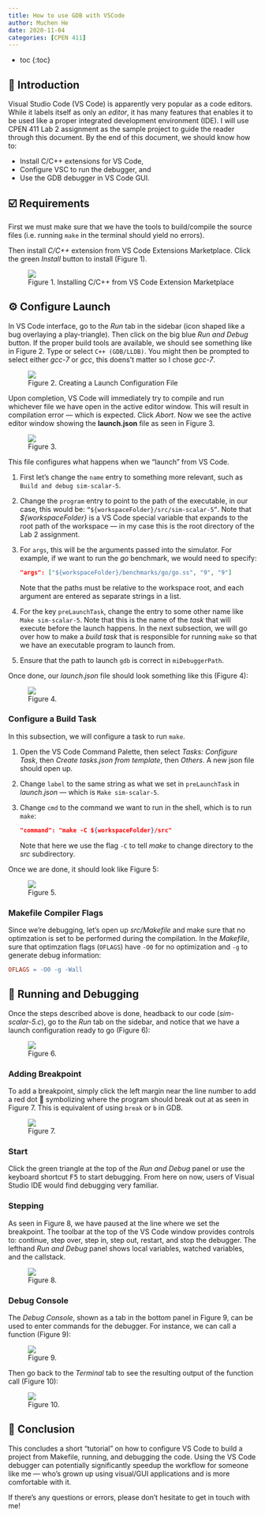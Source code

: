 ```yaml
---
title: How to use GDB with VSCode
author: Muchen He
date: 2020-11-04
categories: [CPEN 411]
---
```


- toc
{:toc}

## 👋 Introduction

Visual Studio Code (VS Code) is apparently very popular as a code editors. While it labels itself as only an *editor*, it has many features that enables it to be used like a proper integrated development environment (IDE). I will use CPEN 411 Lab 2 assignment as the sample project to guide the reader through this document. By the end of this document, we should know how to:

- Install C/C++ extensions for VS Code,
- Configure VSC to run the debugger, and
- Use the GDB debugger in VS Code GUI.

## ☑️ Requirements

First we must make sure that we have the tools to build/compile the source files (i.e. running `make` in the terminal should yield no errors). 

Then install *C/C++* extension from VS Code Extensions Marketplace. Click the green *Install* button to install (Figure 1).

<figure class="figure">
<img class="figure-img" src="assets/Screen Shot 2020-11-04 at 19.22.47.png">
<figcaption class="figure-caption">Figure 1. Installing C/C++ from VS Code Extension Marketplace</figcaption>
</figure>


## ⚙️ Configure Launch

In VS Code interface, go to the *Run* tab in the sidebar (icon shaped like a bug overlaying a play-triangle). Then click on the big blue *Run and Debug* button. If the proper build tools are available, we should see something like in Figure 2. Type or select `C++ (GDB/LLDB)`. You might then be prompted to select either *gcc-7* or *gcc*, this doens’t matter so I chose *gcc-7*.

<figure class="figure">
<img class="figure-img" src="assets/Screen Shot 2020-11-04 at 19.23.26.png">
<figcaption class="figure-caption">Figure 2. Creating a Launch Configuration File</figcaption>
</figure>

Upon completion, VS Code will immediately try to compile and run whichever file we have open in the active editor window. This will result in compilation error — which is expected. Click *Abort*. Now we see the active editor window showing the **launch.json** file as seen in Figure 3.

<figure class="figure">
<img class="figure-img" src="assets/Screen Shot 2020-11-04 at 19.30.55.png">
<figcaption class="figure-caption">Figure 3.</figcaption>
</figure>

This file configures what happens when we “launch” from VS Code. 

1. First let’s change the `name` entry to something more relevant, such as `Build and debug sim-scalar-5`.

2. Change the `program` entry to point to the path of the executable, in our case, this would be: `“${workspaceFolder}/src/sim-scalar-5”`. Note that *\${workspaceFolder}* is a VS Code special variable that expands to the root path of the workspace — in my case this is the root directory of the Lab 2 assignment.

3. For `args`, this will be the arguments passed into the simulator. For example, if we want to run the *go* benchmark, we would need to specify:

   ```json
   "args": ["${workspaceFolder}/benchmarks/go/go.ss", "9", "9"]
   ```

   Note that the paths must be relative to the workspace root, and each argument are entered as separate strings in a list.

4. For the key `preLaunchTask`, change the entry to some other name like `Make sim-scalar-5`. Note that this is the name of the *task* that will execute before the launch happens. In the next subsection, we will go over how to make a *build task* that is responsible for running `make` so that we have an executable program to launch from.

5. Ensure that the path to launch `gdb` is correct in `miDebuggerPath`.

Once done, our *launch.json* file should look something like this (Figure 4):

<figure class="figure">
<img class="figure-img" src="assets/Screen Shot 2020-11-04 at 19.45.46.png">
<figcaption class="figure-caption">Figure 4.</figcaption>
</figure>

### Configure a Build Task

In this subsection, we will configure a task to run `make`. 

1. Open the VS Code Command Palette, then select *Tasks: Configure Task*, then *Create tasks.json from template*, then *Others*. A new json file should open up.

2. Change `label` to the same string as what we set in `preLaunchTask` in *launch.json* — which is `Make sim-scalar-5`.

3. Change `cmd` to the command we want to run in the shell, which is to run `make`:

   ```json
   "command": "make -C ${workspaceFolder}/src"
   ```

   Note that here we use the flag `-C` to tell *make* to change directory to the *src* subdirectory.

Once we are done, it should look like Figure 5:

<figure class="figure">
<img class="figure-img" src="assets/Screen Shot 2020-11-04 at 19.52.46.png">
<figcaption class="figure-caption">Figure 5.</figcaption>
</figure>

### Makefile Compiler Flags

Since we’re debugging, let’s open up *src/Makefile* and make sure that no optimzation is set to be performed during the compilation. In the *Makefile*, sure that optimzation flags (`OFLAGS`) have `-O0` for no optimization and `-g` to generate debug information:

```makefile
OFLAGS = -O0 -g -Wall
```


## 🐛 Running and Debugging

Once the steps described above is done, headback to our code (*sim-scalar-5.c*), go to the *Run* tab on the sidebar, and notice that we have a launch configuration ready to go (Figure 6):

<figure class="figure">
<img class="figure-img" src="assets/Screen Shot 2020-11-04 at 19.55.37.png">
<figcaption class="figure-caption">Figure 6.</figcaption>
</figure>

### Adding Breakpoint

To add a breakpoint, simply click the left margin near the line number to add a red dot 🔴 symbolizing where the program should break out at as seen in Figure 7. This is equivalent of using `break` or `b` in GDB.

<figure class="figure">
<img class="figure-img" src="assets/image-20201104195740317.png">
<figcaption class="figure-caption">Figure 7.</figcaption>
</figure>

### Start

Click the green triangle at the top of the *Run and Debug* panel or use the keyboard shortcut <kbd>F5</kbd> to start debugging. From here on now, users of Visual Studio IDE would find debugging very familiar.

### Stepping

As seen in Figure 8, we have paused at the line where we set the breakpoint. The toolbar at the top of the VS Code window provides controls to: continue, step over, step in, step out, restart, and stop the debugger. The lefthand *Run and Debug* panel shows local variables, watched variables, and the callstack.

<figure class="figure">
<img class="figure-img" src="assets/Screen Shot 2020-11-04 at 20.03.07.png">
<figcaption class="figure-caption">Figure 8.</figcaption>
</figure>

### Debug Console

The *Debug Console*, shown as a tab in the bottom panel in Figure 9, can be used to enter commands for the debugger. For instance, we can call a function (Figure 9):

<figure class="figure">
<img class="figure-img" src="assets/Screen Shot 2020-11-04 at 20.08.34.png">
<figcaption class="figure-caption">Figure 9.</figcaption>
</figure>

Then go back to the *Terminal* tab to see the resulting output of the function call (Figure 10):

<figure class="figure">
<img class="figure-img" src="assets/Screen Shot 2020-11-04 at 20.09.35.png">
<figcaption class="figure-caption">Figure 10.</figcaption>
</figure>

## 👏 Conclusion

This concludes a short “tutorial” on how to configure VS Code to build a project from Makefile, running, and debugging the code. Using the VS Code debugger can potentially significantly speedup the workflow for someone like me — who’s grown up using visual/GUI applications and is more comfortable with it.

If there’s any questions or errors, please don’t hesitate to get in touch with me!